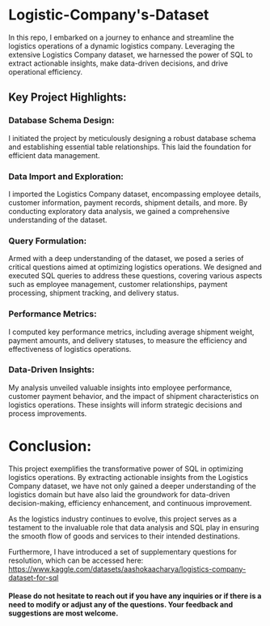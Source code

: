# Logistic-Company's-Dataset 

In this repo, I embarked on a journey to enhance and streamline the logistics operations of a dynamic logistics company. Leveraging the extensive Logistics Company dataset, we harnessed the power of SQL to extract actionable insights, make data-driven decisions, and drive operational efficiency.

## Key Project Highlights:

### Database Schema Design: 
I initiated the project by meticulously designing a robust database schema and establishing essential table relationships. This laid the foundation for efficient data management.

### Data Import and Exploration: 
I imported the Logistics Company dataset, encompassing employee details, customer information, payment records, shipment details, and more. By conducting exploratory data analysis, we gained a comprehensive understanding of the dataset.

### Query Formulation: 
Armed with a deep understanding of the dataset, we posed a series of critical questions aimed at optimizing logistics operations. We designed and executed SQL queries to address these questions, covering various aspects such as employee management, customer relationships, payment processing, shipment tracking, and delivery status.

### Performance Metrics: 
I computed key performance metrics, including average shipment weight, payment amounts, and delivery statuses, to measure the efficiency and effectiveness of logistics operations.

### Data-Driven Insights: 
My analysis unveiled valuable insights into employee performance, customer payment behavior, and the impact of shipment characteristics on logistics operations. These insights will inform strategic decisions and process improvements.


# Conclusion:

This project exemplifies the transformative power of SQL in optimizing logistics operations. By extracting actionable insights from the Logistics Company dataset, we have not only gained a deeper understanding of the logistics domain but have also laid the groundwork for data-driven decision-making, efficiency enhancement, and continuous improvement.

As the logistics industry continues to evolve, this project serves as a testament to the invaluable role that data analysis and SQL play in ensuring the smooth flow of goods and services to their intended destinations.

Furthermore, I have introduced a set of supplementary questions for resolution, 
which can be accessed here: https://www.kaggle.com/datasets/aashokaacharya/logistics-company-dataset-for-sql 

#### Please do not hesitate to reach out if you have any inquiries or if there is a need to modify or adjust any of the questions. Your feedback and suggestions are most welcome.
